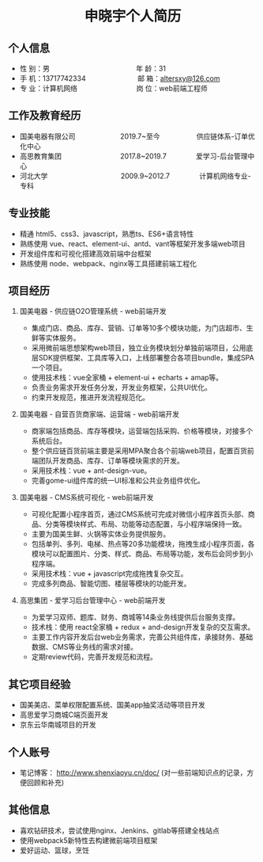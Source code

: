  <center>
     <h1>申晓宇个人简历</h1>
 </center>

## 个人信息 

* 性 别：男&emsp;&emsp;&emsp;&emsp;&emsp;&emsp;&emsp;&emsp;&emsp;&emsp;&emsp;&emsp;&ensp;年 龄：31  
* 手 机：13717742334&emsp;&emsp;&emsp;&emsp;&emsp;&emsp;&emsp;&ensp;邮 箱：altersxy@126.com    
* 专 业：计算机网络 &emsp;&emsp;&emsp;&emsp;&emsp;&emsp;&emsp;&emsp; 岗 位：web前端工程师

## 工作及教育经历

* 国美电器有限公司&emsp;&emsp;&emsp;&emsp;&emsp;&emsp;&ensp;2019.7~至今&emsp;&emsp;&emsp;&emsp;&emsp; 供应链体系-订单优化中心       
* 高思教育集团&emsp;&emsp;&emsp;&emsp;&emsp;&emsp;&emsp;&emsp;&ensp;2017.8~2019.7&emsp;&emsp;&emsp;&emsp; 爱学习-后台管理中心
* 河北大学 &emsp;&emsp;&emsp;&emsp;&emsp;&emsp;&emsp;&emsp;&emsp;&emsp; 2009.9~2012.7&emsp;&emsp;&emsp;&emsp; 计算机网络专业-专科         

## 专业技能

* 精通 html5、css3、javascript，熟悉ts、ES6+语言特性
* 熟练使用 vue、react、element-ui、antd、vant等框架开发多端web项目
* 开发组件库和可视化搭建高效前端中台框架
* 熟练使用 node、webpack、nginx等工具搭建前端工程化

## 项目经历

1. 国美电器 - 供应链O2O管理系统 - web前端开发
    * 集成门店、商品、库存、营销、订单等10多个模块功能，为门店超市、生鲜等实体服务。 
    * 采用微前端思想架构web项目，独立业务模块划分单独前端项目，公用底层SDK提供框架、工具库等入口，上线部署整合各项目bundle，集成SPA一个项目。
    * 使用技术栈：vue全家桶 + element-ui + echarts + amap等。
    * 负责业务需求开发任务分发，开发业务框架，公共UI优化。
    * 约束开发规范，推进开发流程规范化。

2. 国美电器 - 自营百货商家端、运营端 - web前端开发
    * 商家端包括商品、库存等模块，运营端包括采购、价格等模块，对接多个系统后台。
    * 整个供应链百货前端主要是采用MPA聚合各个前端web项目，配置百货前端团队开发商品、库存、订单等模块需求的开发。
    * 采用技术栈：vue + ant-design-vue。
    * 完善gome-ui组件库的统一UI标准和公共业务组件优化。

3. 国美电器 - CMS系统可视化 - web前端开发
    * 可视化配置小程序首页，通过CMS系统可完成对微信小程序首页头部、商品、分类等模块样式、布局、功能等动态配置，与小程序端保持一致。
    * 主要为国美生鲜、火锅等实体业务提供服务。
    * 包括单列、多列、电梯、热点等20多功能模块，拖拽生成小程序页面，各模块可以配置图片、分类、样式、商品、布局等功能，发布后会同步到小程序端。
    * 采用技术栈：vue + javascript完成拖拽复杂交互。
    * 完成多列商品、智能切图、楼层等模块的功能开发。

4. 高思集团 - 爱学习后台管理中心 - web前端开发
    * 为爱学习双师、题库、财务、商城等14条业务线提供后台服务支撑。
    * 技术栈：使用 react全家桶 + redux + and-design开发复杂的交互需求。
    * 主要工作内容开发后台web业务需求，完善公共组件库，承接财务、基础数据、CMS等业务线的需求对接。
    * 定期review代码，完善开发规范和流程。

## 其它项目经验
* 国美美店、菜单权限配置系统、国美app抽奖活动等项目开发
* 高思爱学习商城C端页面开发
* 京东云华南城项目的开发

## 个人账号 
* 笔记博客： http://www.shenxiaoyu.cn/doc/ (对一些前端知识点的记录，方便回顾和补充)

## 其他信息 
* 喜欢钻研技术，尝试使用nginx、Jenkins、gitlab等搭建全栈站点
* 使用webpack5新特性去构建微前端项目框架
* 爱好运动、篮球，烹饪 

